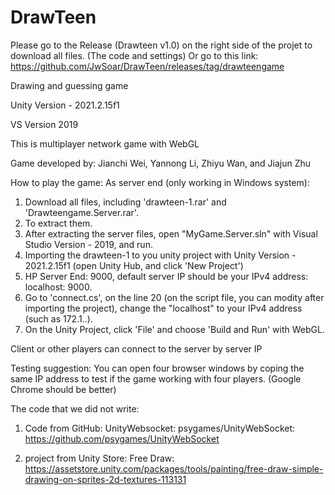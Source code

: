 # DrawTeen

Please go to the Release (Drawteen v1.0) on the right side of the projet to download all files. (The code and settings)
Or go to this link: https://github.com/JwSoar/DrawTeen/releases/tag/drawteengame

Drawing and guessing game

Unity Version - 2021.2.15f1

VS Version 2019

This is multiplayer network game with WebGL

Game developed by: Jianchi Wei, Yannong Li, Zhiyu Wan, and Jiajun Zhu

How to play the game:
  As server end (only working in Windows system):
  1. Download all files, including 'drawteen-1.rar' and 'Drawteengame.Server.rar'.
  2. To extract them.
  3. After extracting the server files, open "MyGame.Server.sln" with Visual Studio Version - 2019, and run.
  4. Importing the drawteen-1 to you unity project with Unity Version - 2021.2.15f1 (open Unity Hub, and click 'New Project')
  5. HP Server End: 9000, default server IP should be your IPv4 address: localhost: 9000.
  6. Go to 'connect.cs', on the line 20 (on the script file, you can modity after importing the project), change the "localhost" to your IPv4 address (such as 172.1..).
  7. On the Unity Project, click 'File' and choose 'Build and Run' with WebGL.
 
 Client or other players can connect to the server by server IP
 
Testing suggestion:
 You can open four browser windows by coping the same IP address to test if the game working with four players. (Google Chrome should be better)

The code that we did not write:

1. Code from GitHub:
UnityWebsocket: psygames/UnityWebSocket: https://github.com/psygames/UnityWebSocket

2. project from Unity Store:
Free Draw: https://assetstore.unity.com/packages/tools/painting/free-draw-simple-drawing-on-sprites-2d-textures-113131
